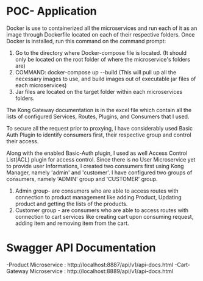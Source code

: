 # POC- Application
Docker is use to containerized all the microservices and run each of it as an image through Dockerfile located on each of their respective folders.
Once Docker is installed, run this command on the command prompt:
1. Go to the directory where Docker-compose file is located. (It should only be located on the root folder of where the microservice's folders are)
2. COMMAND: docker-compose up --build (This will pull up all the necessary images to use, and build images out of executable jar files of each microservices)
3. Jar files are located on the target folder within each microservices folders.

The Kong Gateway documentation is in the excel file which contain all the lists of configured Services, Routes, Plugins, and Consumers that I used.

To secure all the request prior to proxying, I have considerably used Basic Auth Plugin to identify consumers first, their respective group and control their access.

Along with the enabled Basic-Auth plugin, I used as well Access Control List(ACL) plugin for access control.
Since there is no User Microservice yet to provide user Informations, I created two consumers first using Kong Manager, namely 'admin' and 'customer'.  I have configured two groups of consumers, namely 'ADMIN' group and 'CUSTOMER' group. 
1. Admin group- are consumers who are able to access routes with connection to product management like adding Product, Updating product and getting the lists of the products.
2. Customer group - are consumers who are able to access routes with connection to cart services like creating cart upon consuming request, adding item and removing item from the cart.

# Swagger API Documentation

-Product Microservice : http://localhost:8887/api/v1/api-docs.html
-Cart-Gateway Microservice : http://localhost:8889/api/v1/api-docs.html


